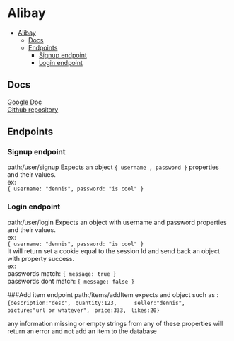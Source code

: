 # Alibay

<!-- TOC -->

- [Alibay](#alibay)
  - [Docs](#docs)
  - [Endpoints](#endpoints)
    - [Signup endpoint](#signup-endpoint)
    - [Login endpoint](#login-endpoint)

<!-- /TOC -->

## Docs

[Google Doc](https://docs.google.com/document/d/1ZCAnrFAfK6et6a7iPMxvTqmCwYdaS5z-8UX1FG1NO8Y/edit
)  
[Github repository](https://github.com/konradobritzhauser/alibay)

## Endpoints

### Signup endpoint
path:/user/signup
Expects an object `{ username , password }` properties and their values.  
ex:  
`{ username: "dennis", password: "is cool" }`

### Login endpoint
path:/user/login
Expects an object with username and password properties and their values.  
ex:  
`{ username: "dennis", password: "is cool" }`  
It will return set a cookie equal to the session Id and send back an object with property success.  
ex:  
passwords match: `{ message: true }`  
passwords dont match: `{ message: false }`

###Add item endpoint
path:/items/addItem
expects and object such as :
   ` {description:"desc", `
  `  quantity:123,      `
   ` seller:"dennis",    `
   ` picture:"url or whatever", `
  `  price:333, `
 `  likes:20}    `

 any information missing or empty strings from any of these properties will return an error and not add an item to the database